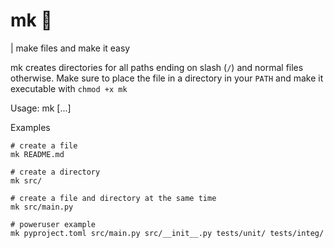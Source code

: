 # mk 🐧
| make files and make it easy

mk creates directories for all paths ending on slash (`/`) and normal files otherwise.
Make sure to place the file in a directory in your `PATH` and make it executable with `chmod +x mk`

Usage:
       mk <path> [<path>...]

Examples
```
# create a file
mk README.md

# create a directory
mk src/

# create a file and directory at the same time
mk src/main.py

# poweruser example
mk pyproject.toml src/main.py src/__init__.py tests/unit/ tests/integ/ 
```